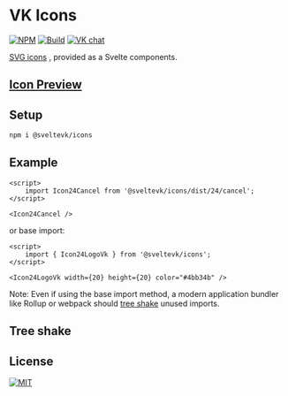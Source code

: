 # VK Icons

[![NPM][npm]][npm-url]
[![Build][build]][build-badge]
[![VK chat][chat]][chat-url]

[SVG icons](https://github.com/VKCOM/icons)
, provided as a Svelte components.

## [Icon Preview](https://sveltevk.github.io/icons/)

## Setup

```sh
npm i @sveltevk/icons
```

## Example

```svelte
<script>
    import Icon24Cancel from '@sveltevk/icons/dist/24/cancel';
</script>

<Icon24Cancel />
```

or base import:

```svelte
<script>
    import { Icon24LogoVk } from '@sveltevk/icons';
</script>

<Icon24LogoVk width={20} height={20} color="#4bb34b" />
```

Note: Even if using the base import method, a modern application bundler like Rollup or webpack should [tree shake](https://developer.mozilla.org/en-US/docs/Glossary/Tree_shaking) unused imports.

## Tree shake

## License

[![MIT][fossa]][fossa-url]

[npm]: https://img.shields.io/npm/v/@sveltevk/icons.svg?color=blue
[npm-url]: https://npmjs.com/package/@sveltevk/icons
[build]: https://travis-ci.com/sveltevk/icons.svg?branch=master
[build-badge]: https://travis-ci.com/sveltevk/icons
[chat]: https://img.shields.io/badge/VK%20chat-%234a76a8.svg?logo=VK&logoColor=white
[chat-url]: https://vk.me/join/AJQ1d6Or8Q00Y_CSOESfbqGt
[fossa]: https://app.fossa.com/api/projects/git%2Bgithub.com%2Fsveltevk%2Ficons.svg?type=large
[fossa-url]: https://app.fossa.com/projects/git%2Bgithub.com%2Fsveltevk%2Ficons?ref=badge_large
